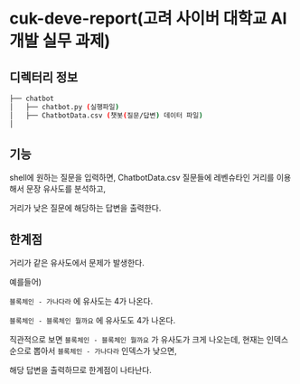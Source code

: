 # cuk-deve-report(고려 사이버 대학교 AI 개발 실무 과제)



## 디렉터리 정보

```bash
├── chatbot
│   ├── chatbot.py (실행파일)
│   ├── ChatbotData.csv (챗봇(질문/답변) 데이터 파일)
│

```



## 기능

shell에 원하는 질문을 입력하면, ChatbotData.csv 질문들에 레벤슈타인 거리를 이용해서 문장 유사도를 분석하고,

거리가 낮은 질문에 해당하는 답변을 출력한다.



## 한계점

거리가 같은 유사도에서 문제가 발생한다.

예를들어)

`블록체인 - 가나다라` 에 유사도는 4가 나온다.

`블록체인 - 블록체인 뭘까요` 에 유사도도 4가 나온다.

직관적으로 보면 `블록체인 - 블록체인 뭘까요` 가 유사도가 크게 나오는데, 현재는 인덱스순으로 뽑아서 `블록체인 - 가나다라` 인덱스가 낮으면, 

해당 답변을 출력하므로 한계점이 나타난다.

